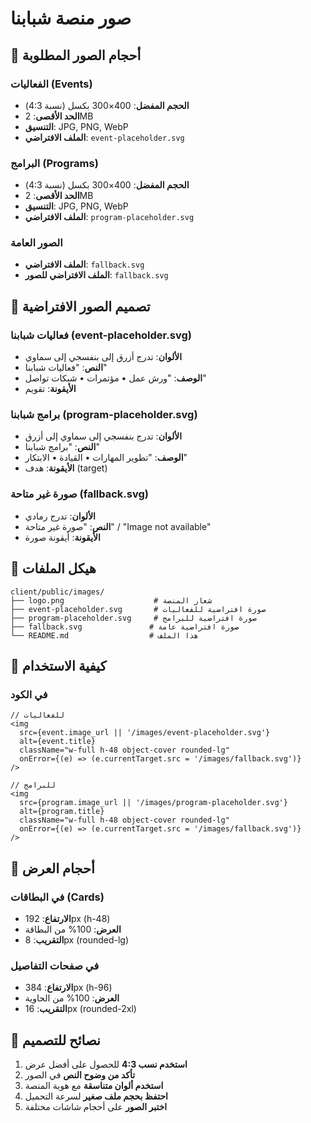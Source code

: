 # صور منصة شبابنا

## 📸 أحجام الصور المطلوبة

### الفعاليات (Events)

- **الحجم المفضل**: 400×300 بكسل (نسبة 4:3)
- **الحد الأقصى**: 2MB
- **التنسيق**: JPG, PNG, WebP
- **الملف الافتراضي**: `event-placeholder.svg`

### البرامج (Programs)

- **الحجم المفضل**: 400×300 بكسل (نسبة 4:3)
- **الحد الأقصى**: 2MB
- **التنسيق**: JPG, PNG, WebP
- **الملف الافتراضي**: `program-placeholder.svg`

### الصور العامة

- **الملف الافتراضي**: `fallback.svg`
- **الملف الافتراضي للصور**: `fallback.svg`

## 🎨 تصميم الصور الافتراضية

### فعاليات شبابنا (event-placeholder.svg)

- **الألوان**: تدرج أزرق إلى بنفسجي إلى سماوي
- **النص**: "فعاليات شبابنا"
- **الوصف**: "ورش عمل • مؤتمرات • شبكات تواصل"
- **الأيقونة**: تقويم

### برامج شبابنا (program-placeholder.svg)

- **الألوان**: تدرج بنفسجي إلى سماوي إلى أزرق
- **النص**: "برامج شبابنا"
- **الوصف**: "تطوير المهارات • القيادة • الابتكار"
- **الأيقونة**: هدف (target)

### صورة غير متاحة (fallback.svg)

- **الألوان**: تدرج رمادي
- **النص**: "صورة غير متاحة" / "Image not available"
- **الأيقونة**: أيقونة صورة

## 📁 هيكل الملفات

```
client/public/images/
├── logo.png                    # شعار المنصة
├── event-placeholder.svg       # صورة افتراضية للفعاليات
├── program-placeholder.svg     # صورة افتراضية للبرامج
├── fallback.svg               # صورة افتراضية عامة
└── README.md                  # هذا الملف
```

## 🔧 كيفية الاستخدام

### في الكود

```tsx
// للفعاليات
<img
  src={event.image_url || '/images/event-placeholder.svg'}
  alt={event.title}
  className="w-full h-48 object-cover rounded-lg"
  onError={(e) => (e.currentTarget.src = '/images/fallback.svg')}
/>

// للبرامج
<img
  src={program.image_url || '/images/program-placeholder.svg'}
  alt={program.title}
  className="w-full h-48 object-cover rounded-lg"
  onError={(e) => (e.currentTarget.src = '/images/fallback.svg')}
/>
```

## 📏 أحجام العرض

### في البطاقات (Cards)

- **الارتفاع**: 192px (h-48)
- **العرض**: 100% من البطاقة
- **التقريب**: 8px (rounded-lg)

### في صفحات التفاصيل

- **الارتفاع**: 384px (h-96)
- **العرض**: 100% من الحاوية
- **التقريب**: 16px (rounded-2xl)

## 🎯 نصائح للتصميم

1. **استخدم نسب 4:3** للحصول على أفضل عرض
2. **تأكد من وضوح النص** في الصور
3. **استخدم ألوان متناسقة** مع هوية المنصة
4. **احتفظ بحجم ملف صغير** لسرعة التحميل
5. **اختبر الصور** على أحجام شاشات مختلفة
